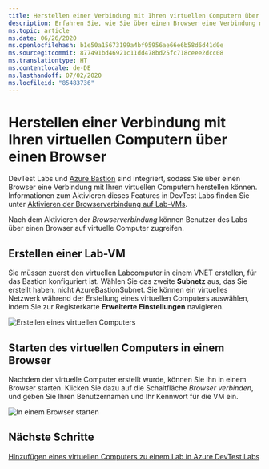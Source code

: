 ```yaml
---
title: Herstellen einer Verbindung mit Ihren virtuellen Computern über einen Browser – Azure | Microsoft-Dokumentation
description: Erfahren Sie, wie Sie über einen Browser eine Verbindung mit Ihren virtuellen Computern herstellen.
ms.topic: article
ms.date: 06/26/2020
ms.openlocfilehash: b1e50a15673199a4bf95956ae66e6b58d6d41d0e
ms.sourcegitcommit: 877491bd46921c11dd478bd25fc718ceee2dcc08
ms.translationtype: HT
ms.contentlocale: de-DE
ms.lasthandoff: 07/02/2020
ms.locfileid: "85483736"
---
```

# <a name="connect-to-your-virtual-machines-through-a-browser"></a>Herstellen einer Verbindung mit Ihren virtuellen Computern über einen Browser 

DevTest Labs und [Azure Bastion](https://docs.microsoft.com/azure/bastion/) sind integriert, sodass Sie über einen Browser eine Verbindung mit Ihren virtuellen Computern herstellen können. Informationen zum Aktivieren dieses Features in DevTest Labs finden Sie unter [Aktivieren der Browserverbindung auf Lab-VMs](enable-browser-connection-lab-virtual-machines.md).

Nach dem Aktivieren der *Browserverbindung* können Benutzer des Labs über einen Browser auf virtuelle Computer zugreifen.  

## <a name="create-a-lab-virtual-machine"></a>Erstellen einer Lab-VM

Sie müssen zuerst den virtuellen Labcomputer in einem VNET erstellen, für das Bastion konfiguriert ist. Wählen Sie das zweite **Subnetz** aus, das Sie erstellt haben, nicht AzureBastionSubnet. Sie können ein virtuelles Netzwerk während der Erstellung eines virtuellen Computers auswählen, indem Sie zur Registerkarte **Erweiterte Einstellungen** navigieren.

![Erstellen eines virtuellen Computers](./media/connect-virtual-machine-through-browser/create-virtual-machine.png)

## <a name="launch-virtual-machine-in-a-browser"></a>Starten des virtuellen Computers in einem Browser

Nachdem der virtuelle Computer erstellt wurde, können Sie ihn in einem Browser starten. Klicken Sie dazu auf die Schaltfläche *Browser verbinden*, und geben Sie Ihren Benutzernamen und Ihr Kennwort für die VM ein.  

![In einem Browser starten](./media/connect-virtual-machine-through-browser/browser-connect.png)

## <a name="next-steps"></a>Nächste Schritte

[Hinzufügen eines virtuellen Computers zu einem Lab in Azure DevTest Labs](devtest-lab-add-vm.md)
